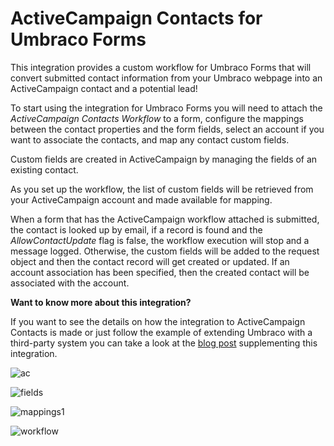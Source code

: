 # ActiveCampaign Contacts for Umbraco Forms
This integration provides a custom workflow for Umbraco Forms that will convert submitted contact information from your Umbraco webpage into an ActiveCampaign contact and a potential lead!   

To start using the integration for Umbraco Forms you will need to attach the _ActiveCampaign Contacts Workflow_ to a form, configure the mappings between the contact properties and the form fields, select an account if you want to associate the contacts, and map any contact custom fields.

Custom fields are created in ActiveCampaign by managing the fields of an existing contact.

As you set up the workflow, the list of custom fields will be retrieved from your ActiveCampaign account and made available for mapping. 

When a form that has the ActiveCampaign workflow attached is submitted, the contact is looked up by email, if a record is found and the _AllowContactUpdate_ flag is false, the workflow execution will stop and a message logged. Otherwise, the custom fields will be added to the request object and then the contact record will get created or updated. If an account association has been specified, then the created contact will be associated with the account.

**Want to know more about this integration?**

If you want to see the details on how the integration to ActiveCampaign Contacts is made or just follow the example of extending Umbraco with a third-party system you can take a look at the [blog post](https://umbraco.com/blog/integrating-umbraco-cms-and-forms-with-activecampaign/) supplementing this integration.

![ac](https://github.com/umbraco/Umbraco.Forms.Integrations/blob/main-v10/src/Umbraco.Forms.Integrations.Crm.ActiveCampaign/docs/images/ac.png)

![fields](https://github.com/umbraco/Umbraco.Forms.Integrations/blob/main-v10/src/Umbraco.Forms.Integrations.Crm.ActiveCampaign/docs/images/fields.png)

![mappings1](https://github.com/umbraco/Umbraco.Forms.Integrations/blob/main-v10/src/Umbraco.Forms.Integrations.Crm.ActiveCampaign/docs/images/mappings1.png)

![workflow](https://github.com/umbraco/Umbraco.Forms.Integrations/blob/main-v10/src/Umbraco.Forms.Integrations.Crm.ActiveCampaign/docs/images/workflow.png)
